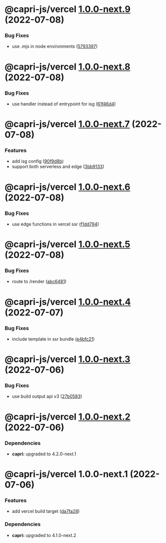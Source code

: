 # @capri-js/vercel [1.0.0-next.9](https://github.com/capri-js/capri/compare/@capri-js/vercel@1.0.0-next.8...@capri-js/vercel@1.0.0-next.9) (2022-07-08)


### Bug Fixes

* use .mjs in node environments ([5793397](https://github.com/capri-js/capri/commit/57933974b7695a498f4746b35a05d240f0ae2270))

# @capri-js/vercel [1.0.0-next.8](https://github.com/capri-js/capri/compare/@capri-js/vercel@1.0.0-next.7...@capri-js/vercel@1.0.0-next.8) (2022-07-08)


### Bug Fixes

* use handler instead of entrypoint for isg ([61f46d4](https://github.com/capri-js/capri/commit/61f46d402fdc4df41329e00caf27371e9cb36f10))

# @capri-js/vercel [1.0.0-next.7](https://github.com/capri-js/capri/compare/@capri-js/vercel@1.0.0-next.6...@capri-js/vercel@1.0.0-next.7) (2022-07-08)


### Features

* add isg config ([90f9d8b](https://github.com/capri-js/capri/commit/90f9d8b0c19a051bdd651e45e68d43b81c5c8f04))
* support both serverless and edge ([3bb9133](https://github.com/capri-js/capri/commit/3bb9133b98138aa2bc8a6c952004c1974e3e7bf9))

# @capri-js/vercel [1.0.0-next.6](https://github.com/capri-js/capri/compare/@capri-js/vercel@1.0.0-next.5...@capri-js/vercel@1.0.0-next.6) (2022-07-08)


### Bug Fixes

* use edge functions in vercel ssr ([f1dd794](https://github.com/capri-js/capri/commit/f1dd794cbe4a0750c2d34534cf3b62c66eee6a1a))

# @capri-js/vercel [1.0.0-next.5](https://github.com/capri-js/capri/compare/@capri-js/vercel@1.0.0-next.4...@capri-js/vercel@1.0.0-next.5) (2022-07-08)


### Bug Fixes

* route to /render ([abc6481](https://github.com/capri-js/capri/commit/abc6481e4940a8163ef5a50e6989e8a9fb439b4d))

# @capri-js/vercel [1.0.0-next.4](https://github.com/capri-js/capri/compare/@capri-js/vercel@1.0.0-next.3...@capri-js/vercel@1.0.0-next.4) (2022-07-07)


### Bug Fixes

* include template in ssr bundle ([e4bfc21](https://github.com/capri-js/capri/commit/e4bfc2180c60d96dffcc282102d86ae7a5859e20))

# @capri-js/vercel [1.0.0-next.3](https://github.com/capri-js/capri/compare/@capri-js/vercel@1.0.0-next.2...@capri-js/vercel@1.0.0-next.3) (2022-07-06)


### Bug Fixes

* use build output api v3 ([27b0583](https://github.com/capri-js/capri/commit/27b0583536cd9dba3ec56b3733749e48dfb1b806))

# @capri-js/vercel [1.0.0-next.2](https://github.com/capri-js/capri/compare/@capri-js/vercel@1.0.0-next.1...@capri-js/vercel@1.0.0-next.2) (2022-07-06)





### Dependencies

* **capri:** upgraded to 4.2.0-next.1

# @capri-js/vercel 1.0.0-next.1 (2022-07-06)


### Features

* add vercel build target ([da7fa28](https://github.com/capri-js/capri/commit/da7fa28d154e88f7db87f5f773c431a008326de3))





### Dependencies

* **capri:** upgraded to 4.1.0-next.2
